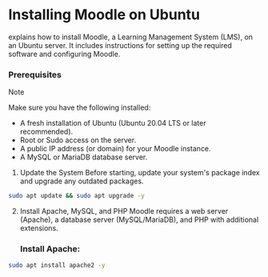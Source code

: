 # Installing Moodle on Ubuntu
explains how to install Moodle, a Learning Management System (LMS), on an Ubuntu server. It includes instructions for setting up the required software and configuring Moodle.

### Prerequisites
> [!NOTE]
> Make sure you have the following installed:
> - A fresh installation of Ubuntu (Ubuntu 20.04 LTS or later recommended).
> - Root or Sudo access on the server.
> - A public IP address (or domain) for your Moodle instance.
> - A MySQL or MariaDB database server.

1. Update the System
   Before starting, update your system's package index and upgrade any outdated packages.
```bash
sudo apt update && sudo apt upgrade -y
```
2. Install Apache, MySQL, and PHP
   Moodle requires a web server (Apache), a database server (MySQL/MariaDB), and PHP with additional extensions.
   ### Install Apache:
```bash
sudo apt install apache2 -y
```


